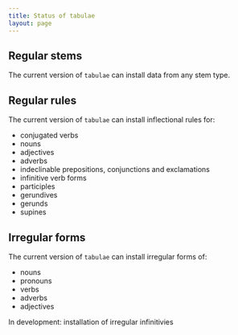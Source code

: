 ```yaml
---
title: Status of tabulae
layout: page
---
```



## Regular stems

The current version of `tabulae` can install data from any stem type.


## Regular rules

The current version of `tabulae` can install inflectional rules for:

-   conjugated verbs
-   nouns
-   adjectives
-   adverbs
-   indeclinable prepositions, conjunctions and exclamations
-   infinitive verb forms
-   participles
-   gerundives
-   gerunds
-   supines

[yes]:  https://raw.githubusercontent.com/wiki/neelsmith/tabulae/images/yes.png

[no]:  https://raw.githubusercontent.com/wiki/neelsmith/tabulae/images/no.png

## Irregular forms

The current version of `tabulae` can install irregular forms of:


-   nouns
-   pronouns
-   verbs
-   adverbs
-   adjectives

In development:  installation of irregular infinitivies
